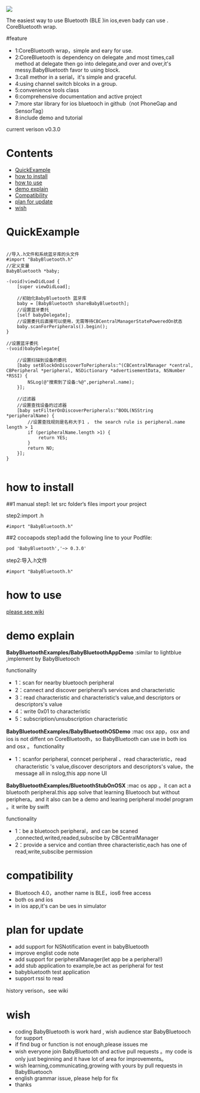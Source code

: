
![](http://images.jumppo.com/uploads/BabyBluetooth_logo.png)

The easiest way to use Bluetooth (BLE )in ios,even bady can use .  CoreBluetooth wrap.

#feature

- 1:CoreBluetooth wrap，simple and eary for use.
- 2:CoreBluetooth is dependency on delegate ,and most times,call method at delegate then go into delegate,and over and over,it's messy.BabyBluetooth favor to using block.
- 3:call methor in a serial，it's  simple and graceful.
- 4:using channel switch blcoks in a group.
- 5:convenience tools class
- 6:comprehensive documentation and active project
- 7:more star library for ios bluetooch in github（not PhoneGap and SensorTag）
- 8:include demo and tutorial

current verison v0.3.0

# Contents

 
* [QuickExample](#user-content-QuickExample)
* [how to install](#user-content-how-to-install)
* [how to use](#user-content-how-to-use)
* [demo explain](#user-content-demo-explain)
* [Compatibility](#user-content-Compatibility)
* [plan for update](#user-content-plan-for-update)
* [wish](#user-content-wish)
 
# QuickExample
```objc

//导入.h文件和系统蓝牙库的头文件
#import "BabyBluetooth.h"
//定义变量
BabyBluetooth *baby;

-(void)viewDidLoad {
    [super viewDidLoad];

    //初始化BabyBluetooth 蓝牙库
    baby = [BabyBluetooth shareBabyBluetooth];
    //设置蓝牙委托
    [self babyDelegate];
    //设置委托后直接可以使用，无需等待CBCentralManagerStatePoweredOn状态
    baby.scanForPeripherals().begin();
}

//设置蓝牙委托
-(void)babyDelegate{

    //设置扫描到设备的委托
    [baby setBlockOnDiscoverToPeripherals:^(CBCentralManager *central, CBPeripheral *peripheral, NSDictionary *advertisementData, NSNumber *RSSI) {
        NSLog(@"搜索到了设备:%@",peripheral.name);
    }];
   
    //过滤器
    //设置查找设备的过滤器
    [baby setFilterOnDiscoverPeripherals:^BOOL(NSString *peripheralName) {
        //设置查找规则是名称大于1 ， the search rule is peripheral.name length > 1
        if (peripheralName.length >1) {
            return YES;
        }
        return NO;
    }];
}
  
```

# how to install

##1 manual
step1: let src folder‘s files import your project

step2:import .h

````objc
#import "BabyBluetooth.h"
````

##2 cocoapods
step1:add the following line to your Podfile:
````
pod 'BabyBluetooth','~> 0.3.0'
````

step2:导入.h文件
````objc
#import "BabyBluetooth.h"
````

# how to use
[please see wiki](https://github.com/coolnameismy/BabyBluetooth/wiki)


# demo explain
**BabyBluetoothExamples/BabyBluetoothAppDemo** :similar to lightblue ,implement by BabyBluetooch

functionality
- 1：scan for nearby bluetooch peripheral
- 2：cannect and discover peripheral’s services and characteristic
- 3：read characteristic and characteristic‘s value,and descriptors or descriptors's value
- 4：write 0x01 to characteristic
- 5：subscription/unsubscription characteristic

**BabyBluetoothExamples/BabyBluetoothOSDemo** :mac osx app，osx and ios is not diffent on CoreBluetooth，so BabyBluetooth can use in both ios and osx 。
functionality
- 1：scanfor peripheral, conncet peripheral 、read characteristic，read characteristic 's value,discover descriptors and descriptors's value，the message all in nslog,this app none UI

**BabyBluetoothExamples/BluetoothStubOnOSX** :mac os app 。it can act a bluetooth peripheral.this app solve that learning Bluetooch but without periphera。and it also can be a demo and learing peripheral model program 。it write by swift

functionality
- 1：be a bluetooch peripheral，and can be scaned ,connected,writed,readed,subscibe by CBCentralManager
- 2：provide a service and contian three characteristic,each has one of read,write,subscibe permission

# compatibility
- Bluetooch 4.0，another name is BLE，ios6 free access
- both os and ios
- in ios app,it's can be ues in simulator

# plan for update
 
- add support for NSNotification event in babyBluetooth
- improve englist code note 
- add support for peripheralManager(let app be a peripheral!)
- add stub application to example,be act as peripheral for test
- babybluetooth test application
- support rssi to read


history verison，see wiki


# wish
  - coding BabyBluetooth is work hard , wish audience star BabyBluetooch for support 
  - if find bug or function is not enough,please issues me
  - wish everyone join BabyBluetooth and active pull requests 。my code is only just beginning and it have lot of area for improvements。
  - wish learning,communicating,growing with yours by pull requests in BabyBluetooch 
  - english grammar issue, please help for fix
  - thanks
 
